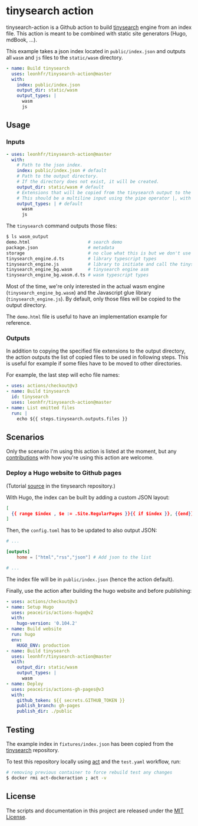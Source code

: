 # tinysearch action

tinysearch-action is a Github action to build [tinysearch](https://github.com/tinysearch/tinysearch) engine from an index file. This action is meant to be combined with static site generators (Hugo, mdBook, ...).

This example takes a json index located in `public/index.json` and outputs all `wasm` and `js` files to the `static/wasm` directory.

```yaml
- name: Build tinysearch
  uses: leonhfr/tinysearch-action@master
  with:
    index: public/index.json
    output_dir: static/wasm
    output_types: |
      wasm
      js
```

## Usage

### Inputs

```yaml
- uses: leonhfr/tinysearch-action@master
  with:
    # Path to the json index.
    index: public/index.json # default
    # Path to the output directory.
    # If the directory does not exist, it will be created.
    output_dir: static/wasm # default
    # Extensions that will be copied from the tinysearch output to the output directory.
    # This should be a multiline input using the pipe operator |, with one extension per line.
    output_types: | # default
      wasm
      js
```

The `tinysearch` command outputs those files:

```sh
$ ls wasm_output
demo.html                      # search demo
package.json                   # metadata
storage                        # no clue what this is but we don't use it
tinysearch_engine.d.ts         # library typescript types
tinysearch_engine.js           # library to initiate and call the tinysearch wasm
tinysearch_engine_bg.wasm      # tinysearch engine asm
tinysearch_engine_bg.wasm.d.ts # wasm typescript types
```

Most of the time, we're only interested in the actual wasm engine (`tinysearch_engine_bg.wasm`) and the Javascript glue library (`tinysearch_engine.js`). By default, only those files will be copied to the output directory.

The `demo.html` file is useful to have an implementation example for reference.

### Outputs

In addition to copying the specified file extensions to the output directory, the action outputs the list of copied files to be used in following steps. This is useful for example if some files have to be moved to other directories.

For example, the last step will echo file names:

```yaml
- uses: actions/checkout@v3
- name: Build tinysearch
  id: tinysearch
  uses: leonhfr/tinysearch-action@master
- name: List emitted files
  run: |
    echo ${{ steps.tinysearch.outputs.files }}
```

## Scenarios

Only the scenario I'm using this action is listed at the moment, but any [contributions](https://github.com/leonhfr/tinysearch-action/blob/master/CONTRIBUTING.md) with how you're using this action are welcome.

### Deploy a Hugo website to Github pages

(Tutorial [source](https://github.com/tinysearch/tinysearch/blob/master/howto/hugo.md) in the tinysearch repository.)

With Hugo, the index can be built by adding a custom JSON layout:

```json
[
  {{ range $index , $e := .Site.RegularPages }}{{ if $index }}, {{end}}{{ dict "title" .Title "url" .Permalink "body" .Plain | jsonify }}{{end}}
]
```

Then, the `config.toml` has to be updated to also output JSON:

```toml
# ...

[outputs]
    home = ["html","rss","json"] # Add json to the list

# ...
```

The index file will be in `public/index.json` (hence the action default).

Finally, use the action after building the hugo website and before publishing:

```yaml
- uses: actions/checkout@v3
- name: Setup Hugo
  uses: peaceiris/actions-hugo@v2
  with:
    hugo-version: '0.104.2'
- name: Build website
  run: hugo
  env:
    HUGO_ENV: production
- name: Build tinysearch
  uses: leonhfr/tinysearch-action@master
  with:
    output_dir: static/wasm
    output_types: |
      wasm
- name: Deploy
  uses: peaceiris/actions-gh-pages@v3
  with:
    github_token: ${{ secrets.GITHUB_TOKEN }}
    publish_branch: gh-pages
    publish_dir: ./public
```

## Testing

The example index in `fixtures/index.json` has been copied from the [tinysearch](https://github.com/tinysearch/tinysearch) repository.

To test this repository locally using [act](https://github.com/nektos/act) and the `test.yaml` workflow, run:

```sh
# removing previous container to force rebuild test any changes
$ docker rmi act-dockeraction ; act -v
```

## License

The scripts and documentation in this project are released under the [MIT License](https://github.com/leonhfr/tinysearch-action/blob/master/LICENSE).
